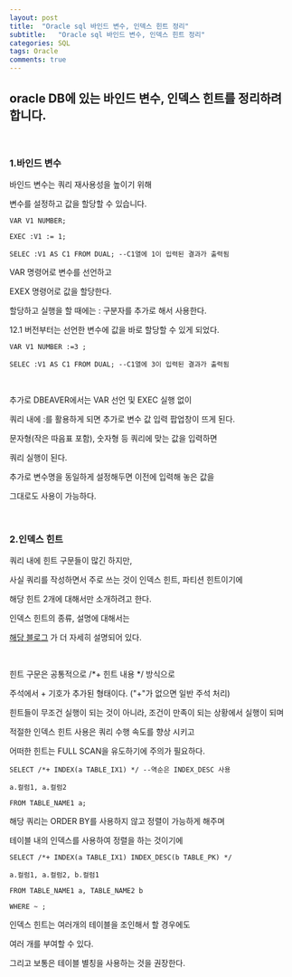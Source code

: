 ```yaml
---
layout: post
title:  "Oracle sql 바인드 변수, 인덱스 힌트 정리"
subtitle:   "Oracle sql 바인드 변수, 인덱스 힌트 정리"
categories: SQL
tags: Oracle
comments: true
---
```


## oracle DB에 있는 바인드 변수, 인덱스 힌트를 정리하려 합니다.

<br/>

### 1.바인드 변수

바인드 변수는 쿼리 재사용성을 높이기 위해

변수를 설정하고 값을 할당할 수 있습니다.

    VAR V1 NUMBER;

    EXEC :V1 := 1;

    SELEC :V1 AS C1 FROM DUAL; --C1열에 1이 입력된 결과가 출력됨

VAR 명령어로 변수를 선언하고

EXEX 명령어로 값을 할당한다.

할당하고 실행을 할 때에는 : 구분자를 추가로 해서 사용한다.

12.1 버전부터는 선언한 변수에 값을 바로 할당할 수 있게 되었다.

    VAR V1 NUMBER :=3 ;

    SELEC :V1 AS C1 FROM DUAL; --C1열에 3이 입력된 결과가 출력됨

<br/>

추가로 DBEAVER에서는 VAR 선언 및 EXEC 실행 없이

쿼리 내에 :를 활용하게 되면 추가로 변수 값 입력 팝업창이 뜨게 된다.

문자형(작은 따음표 포함), 숫자형 등 쿼리에 맞는 값을 입력하면

쿼리 실행이 된다.

추가로 변수명을 동일하게 설정해두면 이전에 입력해 놓은 값을

그대로도 사용이 가능하다.

<br/>

### 2.인덱스 힌트

쿼리 내에 힌트 구문들이 많긴 하지만,

사실 쿼리를 작성하면서 주로 쓰는 것이 인덱스 힌트, 파티션 힌트이기에

해당 힌트 2개에 대해서만 소개하려고 한다.

인덱스 힌트의 종류, 설명에 대해서는

[해당 블로그](http://dbcafe.co.kr/wiki/index.php/%ED%9E%8C%ED%8A%B8_%EC%A2%85%EB%A5%98) 가 더 자세히 설명되어 있다.

<br/>

힌트 구문은 공통적으로 /*+ 힌트 내용 */ 방식으로

주석에서 + 기호가 추가된 형태이다. ("+"가 없으면 일반 주석 처리)

힌트들이 무조건 실행이 되는 것이 아니라, 조건이 만족이 되는 상황에서 실행이 되며

적절한 인덱스 힌트 사용은 쿼리 수행 속도를 향상 시키고

어떠한 힌트는 FULL SCAN을 유도하기에 주의가 필요하다.

    SELECT /*+ INDEX(a TABLE_IX1) */ --역순은 INDEX_DESC 사용

    a.컬럼1, a.컬럼2

    FROM TABLE_NAME1 a;

해당 쿼리는 ORDER BY를 사용하지 않고 정렬이 가능하게 해주며

테이블 내의 인덱스를 사용하여 정렬을 하는 것이기에

    SELECT /*+ INDEX(a TABLE_IX1) INDEX_DESC(b TABLE_PK) */ 

    a.컬럼1, a.컬럼2, b.컬럼1

    FROM TABLE_NAME1 a, TABLE_NAME2 b

    WHERE ~ ;

인덱스 힌트는 여러개의 테이블을 조인해서 할 경우에도

여러 개를 부여할 수 있다.

그리고 보통은 테이블 별칭을 사용하는 것을 권장한다.